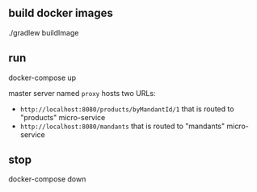 ## build docker images

./gradlew buildImage

## run

docker-compose up

master server named `proxy` hosts two URLs:
* `http://localhost:8080/products/byMandantId/1` that is routed to "products" micro-service
* `http://localhost:8080/mandants` that is routed to "mandants" micro-service

## stop

docker-compose down